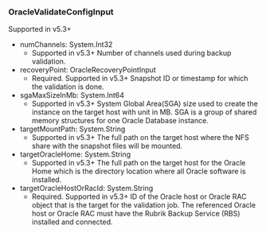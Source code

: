 ### OracleValidateConfigInput
Supported in v5.3+

- numChannels: System.Int32
  - Supported in v5.3+
Number of channels used during backup validation.
- recoveryPoint: OracleRecoveryPointInput
  - Required. Supported in v5.3+
Snapshot ID or timestamp for which the validation is done.
- sgaMaxSizeInMb: System.Int64
  - Supported in v5.3+
System Global Area(SGA) size used to create the instance on the target host with unit in MB. SGA is a group of shared memory structures for one Oracle Database instance.
- targetMountPath: System.String
  - Supported in v5.3+
The full path on the target host where the NFS share with the snapshot files will be mounted.
- targetOracleHome: System.String
  - Supported in v5.3+
The full path on the target host for the Oracle Home which is the directory location where all Oracle software is installed.
- targetOracleHostOrRacId: System.String
  - Required. Supported in v5.3+
ID of the Oracle host or Oracle RAC object that is the target for the validation job. The referenced Oracle host or Oracle RAC must have the Rubrik Backup Service (RBS) installed and connected.
